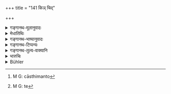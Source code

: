+++
title = "141 किञ् चिद्"

+++

<details><summary>गङ्गानथ-मूलानुवादः</summary>

For the killing of animals with bones, he should give some trifle to a Brāhmaṇa; and for the killing of boneless animals, one becomes purified by the ‘control of breath.’—(141)
</details>

<details><summary>मेधातिथिः</summary>

**किंचिद्** इति स्वल्पधनम् उच्यत्,। परिमाणतः प्रयोजनतो मूल्यतश् च । पूर्वेषाम् एव प्रत्येकवध एतत् । अनुक्तनिष्कृतयश् चानस्थिमन्तो[^२११] ज्ञेयाः । आत्मनिरोधः **प्राणायामः** । मलिनीयेषु यत् कृमिकीटवयोग्रहणं (म्ध् ११.६९) तद् उपचितग्रहपरिमाणार्थम् । इदं तु ये[^२१२] क्षुद्रा मशकादयः ॥ ११.१४१ ॥


[^२१२]:
     M G: te


[^२११]:
     M G: cāsthimanto
</details>

<details><summary>गङ्गानथ-भाष्यानुवादः</summary>

‘*Some trifle*’ stands for a small thing—small in amount, in utility and in price.

According to the older writers the expiation here laid down is for the killing of a *single* animal.

As a matter of fact, there is no expiation at all for the killing of boneless animals.

‘*Control of Breath*’ here stands for *self-control*.

The killing of ‘insects and worms,’ which has been mentioned among ‘defiling sins’ (under 11.70), is to be understood as referring to insects of large size,—the present verse referring to little insects as mosquitoes and the rest.—(141)
</details>

<details><summary>गङ्गानथ-टिप्पन्यः</summary>

‘*Kiñcit*.’—‘One paṇa’ (Nārāyaṇa);—‘eight handfuls of grain’ (Nandana).

This verse is quoted in *Parāśaramādhava* (Prāyaścitta, p. 66);—and in
*Prāyaścittaviveka* (p. 241), which says that this refers to the killing
of only *one* insect.
</details>

<details><summary>गङ्गानथ-तुल्य-वाक्यानि</summary>

**(verses 11.140-141)  
**

See Comparative notes for [Verse
11.140].
</details>

<details><summary>भारुचिः</summary>

> **किंचिद् एव तु विप्राय दद्याद् अस्थिमतां वधे ।**

प्रत्येकम् इत्य् अस्यारम्भसामर्थ्याद् विज्ञायते ।

> **अनस्थ्नां चैव हिंसायां प्राणायामेन शुध्यति  ॥ ११.१४० ॥**

कृमिकीटवयोहत्या मलिनीकरणेषूक्ताः । एवं च सति तदीयं प्रायश्चित्तं समानाश्रयत्वाद् अनेन विकल्पेन ॥ ११.१४० ॥
</details>

<details><summary>Bühler</summary>

142	But for killing (small) animals which have bones, he should give some trifle to a Brahmana; if he injures boneless (animals), he becomes pure by a suppressing his breath (pranayama).
</details>
